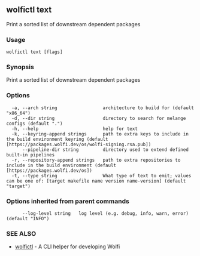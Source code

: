 ## wolfictl text

Print a sorted list of downstream dependent packages

### Usage

```
wolfictl text [flags]
```

### Synopsis

Print a sorted list of downstream dependent packages

### Options

```
  -a, --arch string                 architecture to build for (default "x86_64")
  -d, --dir string                  directory to search for melange configs (default ".")
  -h, --help                        help for text
  -k, --keyring-append strings      path to extra keys to include in the build environment keyring (default [https://packages.wolfi.dev/os/wolfi-signing.rsa.pub])
      --pipeline-dir string         directory used to extend defined built-in pipelines
  -r, --repository-append strings   path to extra repositories to include in the build environment (default [https://packages.wolfi.dev/os])
  -t, --type string                 What type of text to emit; values can be one of: [target makefile name version name-version] (default "target")
```

### Options inherited from parent commands

```
      --log-level string   log level (e.g. debug, info, warn, error) (default "INFO")
```

### SEE ALSO

* [wolfictl](wolfictl.md)	 - A CLI helper for developing Wolfi

